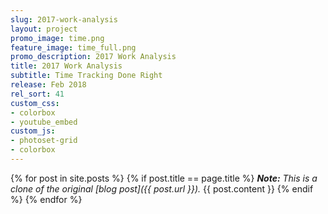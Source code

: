 ```yaml
---
slug: 2017-work-analysis
layout: project
promo_image: time.png
feature_image: time_full.png
promo_description: 2017 Work Analysis
title: 2017 Work Analysis
subtitle: Time Tracking Done Right
release: Feb 2018
rel_sort: 41
custom_css:
- colorbox
- youtube_embed
custom_js:
- photoset-grid
- colorbox
---
```


{% for post in site.posts %}
{% if post.title == page.title %}
  ***Note:** This is a clone of the original [blog post]({{ post.url }}).*
  {{ post.content }}
{% endif %}
{% endfor %}
